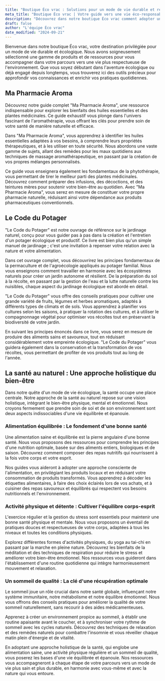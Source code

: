 ```yaml
---
title: "Boutique Éco vrac : Solutions pour un mode de vie durable et responsable"
meta_title: "Boutique Éco vrac | Votre guide vers une vie éco-responsable"
description: "Découvrez dans notre boutique Éco vrac comment adopter un mode de vie durable. Astuces zéro déchet, consommation responsable et solutions écologiques pour un quotidien plus vert."
draft: false
author: "L'équipe Éco vrac"
date_modified: "2024-09-21"
---
```

<p>
    Bienvenue dans notre boutique Éco vrac, votre destination privilégiée pour un mode de vie durable et écologique. Nous avons soigneusement sélectionné une gamme de produits et de ressources pour vous accompagner dans votre parcours vers une vie plus respectueuse de l'environnement. Que vous soyez débutant dans l'aventure écologique ou déjà engagé depuis longtemps, vous trouverez ici des outils précieux pour approfondir vos connaissances et enrichir vos pratiques quotidiennes.
</p>

<h2>Ma Pharmacie Aroma</h2>
<p>
    Découvrez notre guide complet "Ma Pharmacie Aroma", une ressource indispensable pour explorer les bienfaits des huiles essentielles et des plantes médicinales. Ce guide exhaustif vous plonge dans l'univers fascinant de l'aromathérapie, vous offrant les clés pour prendre soin de votre santé de manière naturelle et efficace.
</p>
<p>
    Dans "Ma Pharmacie Aroma", vous apprendrez à identifier les huiles essentielles adaptées à vos besoins, à comprendre leurs propriétés thérapeutiques, et à les utiliser en toute sécurité. Nous abordons une vaste gamme de sujets, allant des remèdes pour les maux quotidiens aux techniques de massage aromathérapeutique, en passant par la création de vos propres mélanges personnalisés.
</p>
<p>
    Ce guide vous enseignera également les fondamentaux de la phytothérapie, vous permettant de tirer le meilleur parti des plantes médicinales. Découvrez comment préparer des infusions, des décoctions, et des teintures mères pour soutenir votre bien-être au quotidien. Avec "Ma Pharmacie Aroma", vous serez en mesure de constituer votre propre pharmacie naturelle, réduisant ainsi votre dépendance aux produits pharmaceutiques conventionnels.
</p>

<h2>Le Code du Potager</h2>
<p>
    "Le Code du Potager" est notre ouvrage de référence sur le jardinage naturel, conçu pour vous guider pas à pas dans la création et l'entretien d'un potager écologique et productif. Ce livre est bien plus qu'un simple manuel de jardinage ; c'est une invitation à repenser votre relation avec la nature et votre alimentation.
</p>
<p>
    Dans cet ouvrage complet, vous découvrirez les principes fondamentaux de la permaculture et de l'agroécologie appliqués au potager familial. Nous vous enseignons comment travailler en harmonie avec les écosystèmes naturels pour créer un jardin autonome et résilient. De la préparation du sol à la récolte, en passant par la gestion de l'eau et la lutte naturelle contre les nuisibles, chaque aspect du jardinage écologique est abordé en détail.
</p>
<p>
    "Le Code du Potager" vous offre des conseils pratiques pour cultiver une grande variété de fruits, légumes et herbes aromatiques, adaptés à différents types de climats et de sols. Vous apprendrez à planifier vos cultures selon les saisons, à pratiquer la rotation des cultures, et à utiliser le compagnonnage végétal pour optimiser vos récoltes tout en préservant la biodiversité de votre jardin.
</p>
<p>
    En suivant les principes énoncés dans ce livre, vous serez en mesure de produire des aliments sains et savoureux, tout en réduisant considérablement votre empreinte écologique. "Le Code du Potager" vous guidera également dans la conservation et la transformation de vos récoltes, vous permettant de profiter de vos produits tout au long de l'année.
</p>

<h2>La santé au naturel : Une approche holistique du bien-être</h2>
<p>
    Dans notre quête d'un mode de vie écologique, la santé occupe une place centrale. Notre approche de la santé au naturel repose sur une vision holistique, intégrant le bien-être physique, mental et émotionnel. Nous croyons fermement que prendre soin de soi et de son environnement sont deux aspects indissociables d'une vie équilibrée et épanouie.
</p>

<h3>Alimentation équilibrée : Le fondement d'une bonne santé</h3>
<p>
    Une alimentation saine et équilibrée est la pierre angulaire d'une bonne santé. Nous vous proposons des ressources pour comprendre les principes d'une nutrition optimale, basée sur des aliments entiers, biologiques et de saison. Découvrez comment composer des repas nutritifs qui nourrissent à la fois votre corps et votre esprit.
</p>
<p>
    Nos guides vous aideront à adopter une approche consciente de l'alimentation, en privilégiant les produits locaux et en réduisant votre consommation de produits transformés. Vous apprendrez à décoder les étiquettes alimentaires, à faire des choix éclairés lors de vos achats, et à cuisiner des repas savoureux et équilibrés qui respectent vos besoins nutritionnels et l'environnement.
</p>

<h3>Activité physique et détente : Cultiver l'équilibre corps-esprit</h3>
<p>
    L'exercice régulier et la gestion du stress sont essentiels pour maintenir une bonne santé physique et mentale. Nous vous proposons un éventail de pratiques douces et respectueuses de votre corps, adaptées à tous les niveaux et toutes les conditions physiques.
</p>
<p>
    Explorez différentes formes d'activités physiques, du yoga au tai-chi en passant par la marche en pleine nature. Découvrez les bienfaits de la méditation et des techniques de respiration pour réduire le stress et améliorer votre bien-être émotionnel. Nos ressources vous guideront dans l'établissement d'une routine quotidienne qui intègre harmonieusement mouvement et relaxation.
</p>

<h3>Un sommeil de qualité : La clé d'une récupération optimale</h3>
<p>
    Le sommeil joue un rôle crucial dans notre santé globale, influençant notre système immunitaire, notre métabolisme et notre équilibre émotionnel. Nous vous offrons des conseils pratiques pour améliorer la qualité de votre sommeil naturellement, sans recourir à des aides médicamenteuses.
</p>
<p>
    Apprenez à créer un environnement propice au sommeil, à établir une routine apaisante avant le coucher, et à synchroniser votre rythme de sommeil avec les cycles naturels. Découvrez des techniques de relaxation et des remèdes naturels pour combattre l'insomnie et vous réveiller chaque matin plein d'énergie et de vitalité.
</p>

<p>
    En adoptant une approche holistique de la santé, qui englobe une alimentation saine, une activité physique régulière et un sommeil de qualité, vous poserez les bases d'une vie équilibrée et épanouie. Nos ressources vous accompagneront à chaque étape de votre parcours vers un mode de vie plus sain et plus durable, en harmonie avec vous-même et avec la nature qui vous entoure.
</p>